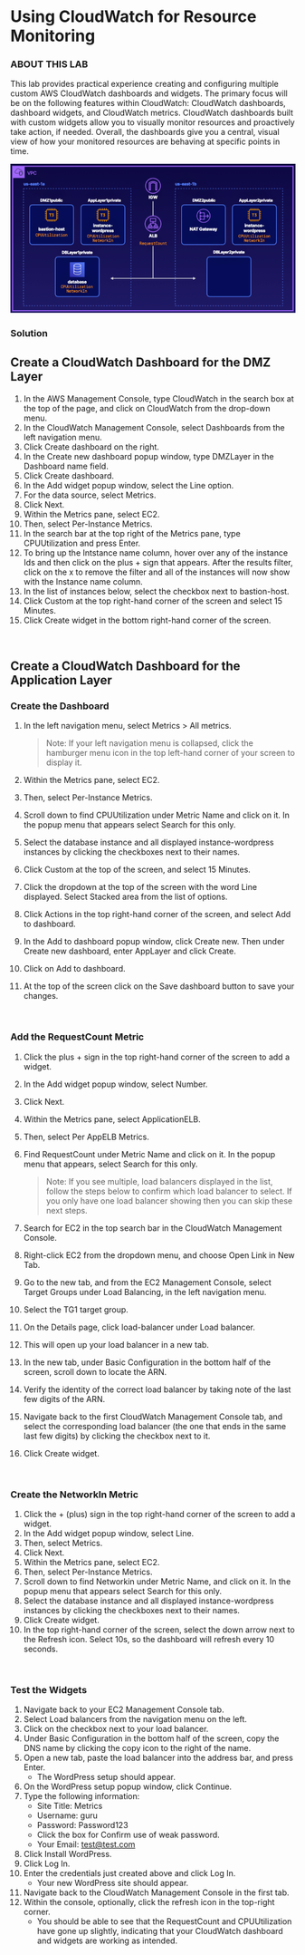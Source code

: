 # Using CloudWatch for Resource Monitoring

### ABOUT THIS LAB
This lab provides practical experience creating and configuring multiple custom AWS CloudWatch dashboards and widgets. The primary focus will be on the following features within CloudWatch: CloudWatch dashboards, dashboard widgets, and CloudWatch metrics. CloudWatch dashboards built with custom widgets allow you to visually monitor resources and proactively take action, if needed. Overall, the dashboards give you a central, visual view of how your monitored resources are behaving at specific points in time.


![](../img/3.1.LabDiagram.png)



### Solution 


## Create a CloudWatch Dashboard for the DMZ Layer

1. In the AWS Management Console, type CloudWatch in the search box at the top of the page, and click on CloudWatch from the drop-down menu.
2. In the CloudWatch Management Console, select Dashboards from the left navigation menu.
3. Click Create dashboard on the right.
4. In the Create new dashboard popup window, type DMZLayer in the Dashboard name field.
5. Click Create dashboard.
6. In the Add widget popup window, select the Line option.
7. For the data source, select Metrics.
8. Click Next.
9. Within the Metrics pane, select EC2.
10. Then, select Per-Instance Metrics.
11. In the search bar at the top right of the Metrics pane, type CPUUtilization and press Enter.
12. To bring up the Intstance name column, hover over any of the instance Ids and then click on the plus + sign that appears. After the results filter, click on the x to remove the filter and all of the instances will now show with the Instance name column.
13. In the list of instances below, select the checkbox next to bastion-host.
14. Click Custom at the top right-hand corner of the screen and select 15 Minutes.
15. Click Create widget in the bottom right-hand corner of the screen.

<br>

## Create a CloudWatch Dashboard for the Application Layer
### Create the Dashboard
1. In the left navigation menu, select Metrics > All metrics.

    > Note: If your left navigation menu is collapsed, click the hamburger menu icon in the top left-hand corner of your screen to display it.

2. Within the Metrics pane, select EC2.
3. Then, select Per-Instance Metrics.
4. Scroll down to find CPUUtilization under Metric Name and click on it. In the popup menu that appears select Search for this only.
5. Select the database instance and all displayed instance-wordpress instances by clicking the checkboxes next to their names.
6. Click Custom at the top of the screen, and select 15 Minutes.
7. Click the dropdown at the top of the screen with the word Line displayed. Select Stacked area from the list of options.
8. Click Actions in the top right-hand corner of the screen, and select Add to dashboard.
9. In the Add to dashboard popup window, click Create new. Then under Create new dashboard, enter AppLayer and click Create.
10. Click on Add to dashboard.
11. At the top of the screen click on the Save dashboard button to save your changes.
    
<br>

### Add the RequestCount Metric
1. Click the plus + sign in the top right-hand corner of the screen to add a widget.
2. In the Add widget popup window, select Number.
3. Click Next.
4. Within the Metrics pane, select ApplicationELB.
5. Then, select Per AppELB Metrics.
6. Find RequestCount under Metric Name and click on it. In the popup menu that appears, select Search for this only.

    > Note: If you see multiple, load balancers displayed in the list, follow the steps below to confirm which load balancer to select. If you only have one load balancer showing then you can skip these next steps.

7. Search for EC2 in the top search bar in the CloudWatch Management Console.
8. Right-click EC2 from the dropdown menu, and choose Open Link in New Tab.
9. Go to the new tab, and from the EC2 Management Console, select Target Groups under Load Balancing, in the left navigation menu.
10. Select the TG1 target group.
11. On the Details page, click load-balancer under Load balancer.
12. This will open up your load balancer in a new tab.
13. In the new tab, under Basic Configuration in the bottom half of the screen, scroll down to locate the ARN.
14. Verify the identity of the correct load balancer by taking note of the last few digits of the ARN.
15. Navigate back to the first CloudWatch Management Console tab, and select the corresponding load balancer (the one that ends in the same last few digits) by clicking the checkbox next to it.
15. Click Create widget.

<br>

### Create the NetworkIn Metric
1. Click the + (plus) sign in the top right-hand corner of the screen to add a widget.
2. In the Add widget popup window, select Line.
3. Then, select Metrics.
4. Click Next.
5. Within the Metrics pane, select EC2.
6. Then, select Per-Instance Metrics.
7. Scroll down to find Networkin under Metric Name, and click on it. In the popup menu that appears select Search for this only.
8. Select the database instance and all displayed instance-wordpress instances by clicking the checkboxes next to their names.
9. Click Create widget.
10. In the top right-hand corner of the screen, select the down arrow next to the Refresh icon. Select 10s, so the dashboard will refresh every 10 seconds.

<br>

### Test the Widgets
1. Navigate back to your EC2 Management Console tab.
2. Select Load balancers from the navigation menu on the left.
3. Click on the checkbox next to your load balancer.
4. Under Basic Configuration in the bottom half of the screen, copy the DNS name by clicking the copy icon to the right of the name.
5. Open a new tab, paste the load balancer into the address bar, and press Enter.
    - The WordPress setup should appear.
6. On the WordPress setup popup window, click Continue.
7. Type the following information:
    - Site Title: Metrics
    - Username: guru
    - Password: Password123
    - Click the box for Confirm use of weak password.
    - Your Email: test@test.com
8. Click Install WordPress.
9. Click Log In.
10. Enter the credentials just created above and click Log In.
    - Your new WordPress site should appear.
11. Navigate back to the CloudWatch Management Console in the first tab.
12. Within the console, optionally, click the refresh icon in the top-right corner.
    - You should be able to see that the RequestCount and CPUUtilization have gone up slightly, indicating that your CloudWatch dashboard and widgets are working as intended.


